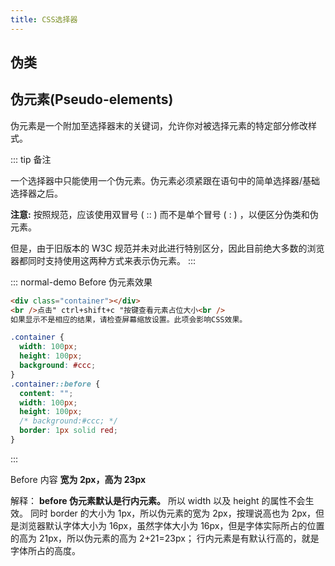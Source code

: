 ```yaml
---
title: CSS选择器
---
```


## 伪类

## 伪元素(Pseudo-elements)

伪元素是一个附加至选择器末的关键词，允许你对被选择元素的特定部分修改样式。

::: tip 备注

一个选择器中只能使用一个伪元素。伪元素必须紧跟在语句中的简单选择器/基础选择器之后。

**注意:** 按照规范，应该使用双冒号 ( :: ) 而不是单个冒号 ( : ) ，以便区分伪类和伪元素。

但是，由于旧版本的 W3C 规范并未对此进行特别区分，因此目前绝大多数的浏览器都同时支持使用这两种方式来表示伪元素。
:::

::: normal-demo Before 伪元素效果

```html
<div class="container"></div>
<br />点击" ctrl+shift+c "按键查看元素占位大小<br />
如果显示不是相应的结果，请检查屏幕缩放设置。此项会影响CSS效果。
```

```css
.container {
  width: 100px;
  height: 100px;
  background: #ccc;
}
.container::before {
  content: "";
  width: 100px;
  height: 100px;
  /* background:#ccc; */
  border: 1px solid red;
}
```

:::

Before 内容 **宽为 2px，高为 23px**

解释： **before 伪元素默认是行内元素。** 所以 width 以及 height 的属性不会生效。
同时 border 的大小为 1px，所以伪元素的宽为 2px，按理说高也为 2px，但是浏览器默认字体大小为 16px，虽然字体大小为 16px，但是字体实际所占的位置的高为 21px，所以伪元素的高为 2+21=23px；
行内元素是有默认行高的，就是字体所占的高度。
